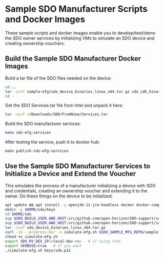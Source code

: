 # Sample SDO Manufacturer Scripts and Docker Images

These sample scripts and docker images enable you to develop/test/demo the SDO owner services by initializing VMs to simulate an SDO device and creating ownership vouchers.

## Build the Sample SDO Manufacturer Docker Images

Build a tar file of the SDO files needed on the device:

```bash
cd ..
tar -zcvf sample-mfg/sdo_device_binaries_linux_x64.tar.gz sdo_sdk_binaries_linux_x64/cri/device-*.jar sdo_sdk_binaries_linux_x64/demo/device
cd -
```

Get the SDO Services.tar file from Intel and unpack it here:

```bash
tar -zxvf ~/Downloads/SDO/FromNima/Services.tar
```

Build the SDO manufacturer services:

```bash
make sdo-mfg-services
```

After testing the service, push it to docker hub:

```bash
make publish-sdo-mfg-services
```

## Use the Sample SDO Manufacturer Services to Initialize a Device and Extend the Voucher

This simulates the process of a manufacturer initializing a device with SDO and credentials, creating an ownership voucher and extending it to the owner. Do these things on the device to be initialized:

```bash
apt update && apt install -y openjdk-11-jre-headless docker docker-compose
mkdir -p $HOME/sdo/keys
cd $HOME/sdo
scp $SDO_BUILD_USER_AND_HOST:src/github.com/open-horizon/SDO-support/sample-mfg/Services/SCT/keys/sdo.p12 keys
scp $SDO_BUILD_USER_AND_HOST:src/github.com/open-horizon/SDO-support/sample-mfg/sdo_device_binaries_linux_x64.tar.gz .
tar -zxvf sdo_device_binaries_linux_x64.tar.gz
curl -sS --progress-bar -o simulate-mfg.sh $SDO_SAMPLE_MFG_REPO/sample-mfg/simulate-mfg.sh
chmod +x simulate-mfg.sh
export SDO_RV_DEV_IP=<local-dev-rv>   # if using that
export VERBOSE=true   # if you want
./simulate-mfg.sh keys/sdo.p12
```
